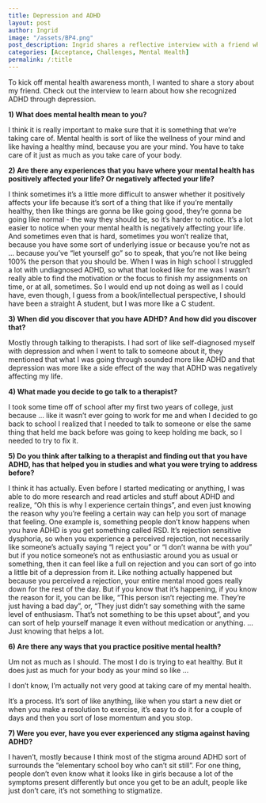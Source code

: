 ```yaml
---
title: Depression and ADHD
layout: post
author: Ingrid
image: "/assets/BP4.png"
post_description: Ingrid shares a reflective interview with a friend who realized she had ADHD after a battle with depression.
categories: [Acceptance, Challenges, Mental Health]
permalink: /:title
---
```

To kick off mental health awareness month, I wanted to share a story about my friend. Check out the interview to learn about how she recognized ADHD through depression. 

 

<b>1) What does mental health mean to you?</b>

I think it is really important to make sure that it is something that we’re taking care of. Mental health is sort of like the wellness of your mind and like having a healthy mind, because you are your mind. You have to take care of it just as much as you take care of your body.

 

<b>2) Are there any experiences that you have where your mental health has positively affected your life? Or negatively affected your life?</b>

I think sometimes it’s a little more difficult to answer whether it positively affects your life because it’s sort of a thing that like if you’re mentally healthy, then like things are gonna be like going good, they’re gonna be going like normal - the way they should be, so it’s harder to notice. It’s a lot easier to notice when your mental health is negatively affecting your life. And sometimes even that is hard, sometimes you won’t realize that, because you have some sort of underlying issue or because you’re not as … because you’ve “let yourself go” so to speak, that you’re not like being 100% the person that you should be. When I was in high school I struggled a lot with undiagnosed ADHD, so what that looked like for me was I wasn’t really able to find the motivation or the focus to finish my assignments on time, or at all, sometimes. So I would end up not doing as well as I could have, even though, I guess from a book/intellectual perspective, I should have been a straight A student, but I was more like a C student.

 

<b>3) When did you discover that you have ADHD? And how did you discover that?</b>

Mostly through talking to therapists. I had sort of like self-diagnosed myself with depression and when I went to talk to someone about it, they mentioned that what I was going through sounded more like ADHD and that depression was more like a side effect of the way that ADHD was negatively affecting my life.

 

<b>4) What made you decide to go talk to a therapist?</b>

I took some time off of school after my first two years of college, just because … like it wasn’t ever going to work for me and when I decided to go back to school I realized that I needed to talk to someone or else the same thing that held me back before was going to keep holding me back, so I needed to try to fix it.

 

<b> 5) Do you think after talking to a therapist and finding out that you have ADHD, has that helped you in studies and what you were trying to address before? </b>

I think it has actually. Even before I started medicating or anything, I was able to do more research and read articles and stuff about ADHD and realize, “Oh this is why I experience certain things”,  and even just knowing the reason why you’re feeling a certain way can help you sort of manage that feeling. One example is, something people don’t know happens when you have ADHD is you get something called RSD. It’s rejection sensitive dysphoria, so when you experience a perceived rejection, not necessarily like someone’s actually saying “I reject you” or “I don’t wanna be with you” but if you notice someone’s not as enthusiastic around you as usual or something, then it can feel like a full on rejection and you can sort of go into a little bit of a depression from it. Like nothing actually happened but because you perceived a rejection, your entire mental mood goes really down for the rest of the day. But if you know that it’s happening, if you know the reason for it, you can be like, “This person isn’t rejecting me. They’re just having a bad day”, or, “They just didn’t say something with the same level of enthusiasm. That’s not something to be this upset about”, and you can sort of help yourself manage it even without medication or anything. ... Just knowing that helps a lot.

 

<b> 6) Are there any ways that you practice positive mental health? </b>

Um not as much as I should. The most I do is trying to eat healthy. But it does just as much for your body as your mind so like …

I don’t know, I’m actually not very good at taking care of my mental health.

It’s a process. It’s sort of like anything, like when you start a new diet or when you make a resolution to exercise, it’s easy to do it for a couple of days and then you sort of lose momentum and you stop.

 
<b> 7) Were you ever, have you ever experienced any stigma against having ADHD?</b>

I haven’t, mostly because I think most of the stigma around ADHD sort of surrounds the “elementary school boy who can’t sit still”. For one thing, people don’t even know what it looks like in girls because a lot of the symptoms present differently but once you get to be an adult, people like just don’t care, it’s not something to stigmatize.